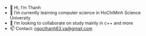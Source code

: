 - 👋 Hi, I’m Thanh
- 🌱 I’m currently learning computer science in HoChiMinh Science University
- 💞️ I’m looking to collaborate on study mainly in c++ and more
- 📫 Contact: ngocthanh63.va@gmail.com

<!---
tranthanh22/tranthanh22 is a ✨ special ✨ repository because its `README.md` (this file) appears on your GitHub profile.
You can click the Preview link to take a look at your changes.
--->
